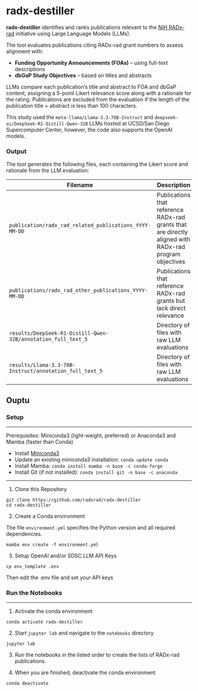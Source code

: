 # radx-destiller

**radx-destiller** identifies and ranks publications relevant to the [NIH RADx-rad](https://www.nih.gov/research-training/medical-research-initiatives/radx/radx-programs#radx-rad) initiative using Large Language Models (LLMs).

The tool evaluates publications citing RADx-rad grant numbers to assess alignment with:

* **Funding Opportunity Announcements (FOAs)** – using full-text descriptions
* **dbGaP Study Objectives** – based on titles and abstracts

LLMs compare each publication’s title and abstract to FOA and dbGaP content, assigning a 5-point Likert relevance score along with a rationale for the rating. Publications are excluded from the evaluation if the length of the publication title + abstract is less than 100 characters.

This study used the `meta-llama/Llama-3.3-70B-Instruct` and `deepseek-ai/DeepSeek-R1-Distill-Qwen-32B` LLMs hosted at UCSD/San Diego Supercomputer Center, however, the code also supports the OpenAI models.

### Output

The tool generates the following files, each containing the Likert score and rationale from the LLM evaluation:

| Filename                                   | Description                                                           |
| ------------------------------------------ | --------------------------------------------------------------------- |
| `publication/radx_rad_related_publications_YYYY-MM-DD` | Publications that reference RADx-rad grants that are directly aligned with RADx-rad program objectives        |
| `publications/radx_rad_other_publications_YYYY-MM-DD`   | Publications that reference RADx-rad grants but lack direct relevance |
| `results/DeepSeek-R1-Distill-Qwen-32B/annotation_full_text_5` | Directory of files with raw LLM evaluations |
| `results/Llama-3.3-70B-Instruct/annotation_full_text_5` | Directory of files with raw LLM evaluations |

Ouptu
---

### Setup

------
Prerequisites: Miniconda3 (light-weight, preferred) or Anaconda3 and Mamba (faster than Conda)

* Install [Miniconda3](https://docs.conda.io/en/latest/miniconda.html)
* Update an existing miniconda3 installation: ```conda update conda```
* Install Mamba: ```conda install mamba -n base -c conda-forge```
* Install Git (if not installed): ```conda install git -n base -c anaconda```
------

1. Clone this Repository

```
git clone https://github.com/radxrad/radx-destiller
cd radx-destiller
```

2. Create a Conda environment

The file `environment.yml` specifies the Python version and all required dependencies.

```
mamba env create -f environment.yml
```

3. Setup OpenAI and/or SDSC LLM API Keys
```
cp env_template .env
```
Then edit the .env file and set your API keys


### Run the Notebooks

------
1. Activate the conda environment

```
conda activate radx-destiller
```

2. Start `jupyter lab` and navigate to the `notebooks` directory

```
jupyter lab
```

3. Run the notebooks in the listed order to create the lists of RADx-rad publications.
   
3. When you are finished, deactivate the conda environment

```
conda deactivate
```
